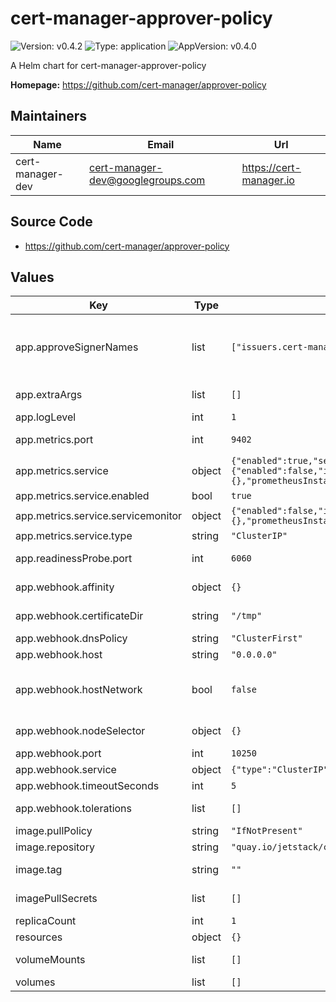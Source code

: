 # cert-manager-approver-policy

![Version: v0.4.2](https://img.shields.io/badge/Version-v0.4.2-informational?style=flat-square) ![Type: application](https://img.shields.io/badge/Type-application-informational?style=flat-square) ![AppVersion: v0.4.0](https://img.shields.io/badge/AppVersion-v0.4.0-informational?style=flat-square)

A Helm chart for cert-manager-approver-policy

**Homepage:** <https://github.com/cert-manager/approver-policy>

## Maintainers

| Name | Email | Url |
| ---- | ------ | --- |
| cert-manager-dev | <cert-manager-dev@googlegroups.com> | <https://cert-manager.io> |

## Source Code

* <https://github.com/cert-manager/approver-policy>

## Values

| Key | Type | Default | Description |
|-----|------|---------|-------------|
| app.approveSignerNames | list | `["issuers.cert-manager.io/*","clusterissuers.cert-manager.io/*"]` | List if signer names that approver-policy will be given permission to approve and deny. CertificateRequests referencing these signer names can be processed by approver-policy. See: https://cert-manager.io/docs/concepts/certificaterequest/#approval |
| app.extraArgs | list | `[]` | Extra CLI arguments that will be passed to the approver-policy process. |
| app.logLevel | int | `1` | Verbosity of approver-policy logging. |
| app.metrics.port | int | `9402` | Port for exposing Prometheus metrics on 0.0.0.0 on path '/metrics'. |
| app.metrics.service | object | `{"enabled":true,"servicemonitor":{"enabled":false,"interval":"10s","labels":{},"prometheusInstance":"default","scrapeTimeout":"5s"},"type":"ClusterIP"}` | Service to expose metrics endpoint. |
| app.metrics.service.enabled | bool | `true` | Create a Service resource to expose metrics endpoint. |
| app.metrics.service.servicemonitor | object | `{"enabled":false,"interval":"10s","labels":{},"prometheusInstance":"default","scrapeTimeout":"5s"}` | ServiceMonitor resource for this Service. |
| app.metrics.service.type | string | `"ClusterIP"` | Service type to expose metrics. |
| app.readinessProbe.port | int | `6060` | Container port to expose approver-policy HTTP readiness probe on default network interface. |
| app.webhook.affinity | object | `{}` | https://kubernetes.io/docs/concepts/scheduling-eviction/assign-pod-node/#affinity-and-anti-affinity |
| app.webhook.certificateDir | string | `"/tmp"` | Directory to read and store the webhook TLS certificate key pair. |
| app.webhook.dnsPolicy | string | `"ClusterFirst"` | May need to be changed if hostNetwork: true |
| app.webhook.host | string | `"0.0.0.0"` | Host that the webhook listens on. |
| app.webhook.hostNetwork | bool | `false` | Boolean value, expose pod on hostNetwork Required when running a custom CNI in managed providers such as AWS EKS See: https://cert-manager.io/docs/installation/compatibility/#aws-eks |
| app.webhook.nodeSelector | object | `{}` | https://kubernetes.io/docs/concepts/scheduling-eviction/assign-pod-node/#nodeselector |
| app.webhook.port | int | `10250` | Port that the webhook listens on. |
| app.webhook.service | object | `{"type":"ClusterIP"}` | Type of Kubernetes Service used by the Webhook |
| app.webhook.timeoutSeconds | int | `5` | Timeout of webhook HTTP request. |
| app.webhook.tolerations | list | `[]` | https://kubernetes.io/docs/concepts/scheduling-eviction/taint-and-toleration/ |
| image.pullPolicy | string | `"IfNotPresent"` | Kubernetes imagePullPolicy on Deployment. |
| image.repository | string | `"quay.io/jetstack/cert-manager-approver-policy"` | Target image repository. |
| image.tag | string | `""` | Target image version tag (if empty, Chart AppVersion will be used) |
| imagePullSecrets | list | `[]` | Optional secrets used for pulling the approver-policy container image. |
| replicaCount | int | `1` | Number of replicas of approver-policy to run. |
| resources | object | `{}` |  |
| volumeMounts | list | `[]` | Optional extra volume mounts. Useful for mounting custom root CAs |
| volumes | list | `[]` | Optional extra volumes. |


